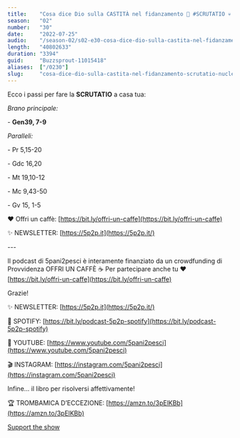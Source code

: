 ```yaml
---
title:    "Cosa dice Dio sulla CASTITÀ nel fidanzamento 💪 #SCRUTATIO 💀 NUCLEI DI MORTE"
season:   "02"
number:   "30"
date:     "2022-07-25"
audio:    "/season-02/s02-e30-cosa-dice-dio-sulla-castita-nel-fidanzamento-scrutatio-nuclei-di-morte.mp3"
length:   "40802633"
duration: "3394"
guid:     "Buzzsprout-11015418"
aliases:  ["/0230"]
slug:     "cosa-dice-dio-sulla-castita-nel-fidanzamento-scrutatio-nuclei-di-morte"
---
```

Ecco i passi per fare la **SCRUTATIO** a casa tua:

_Brano principale:_

\- **Gen39, 7-9**

_Paralleli:_

\- Pr 5,15-20

\- Gdc 16,20

\- Mt 19,10-12

\- Mc 9,43-50

\- Gv 15, 1-5

❤️ Offri un caffè: [https://bit.ly/offri-un-caffe](https://bit.ly/offri-un-caffe)

✨ NEWSLETTER: [https://5p2p.it](https://5p2p.it/)

\-\-\-

Il podcast di 5pani2pesci è interamente finanziato da un crowdfunding di Provvidenza OFFRI UN CAFFÈ ☕ Per partecipare anche tu ❤️ [https://bit.ly/offri-un-caffe](https://bit.ly/offri-un-caffe)

Grazie!

✨ NEWSLETTER: [https://5p2p.it](https://5p2p.it/)

👾 SPOTIFY: [https://bit.ly/podcast-5p2p-spotify](https://bit.ly/podcast-5p2p-spotify)

🔴 YOUTUBE: [https://www.youtube.com/5pani2pesci](https://www.youtube.com/5pani2pesci)

🎬 INSTAGRAM: [https://instagram.com/5pani2pesci](https://instagram.com/5pani2pesci)

Infine... il libro per risolversi affettivamente!

🏆 TROMBAMICA D’ECCEZIONE: [https://amzn.to/3pElKBb](https://amzn.to/3pElKBb)

[Support the show](https://bit.ly/offri-un-caffe)
                